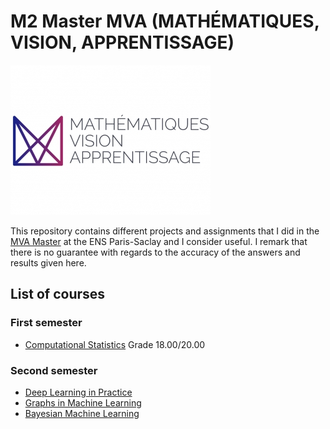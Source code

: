 # M2 Master MVA (MATHÉMATIQUES, VISION, APPRENTISSAGE)
![header](logo_mva_935x701.jpg)

This repository contains different projects and assignments that I did in the [MVA Master](https://www.master-mva.com) at the ENS Paris-Saclay and I consider useful. I remark that there is no guarantee with regards to the accuracy of the answers and results given here. 

## List of courses
### First semester

* [Computational Statistics](Computational) Grade 18.00/20.00

### Second semester
* [Deep Learning in Practice](https://github.com/israfelsr/assignments-mva/tree/main/dl-in-practice)
* [Graphs in Machine Learning](graphs-ML)
* [Bayesian Machine Learning](https://github.com/israfelsr/assignments-mva/tree/main/dl-in-practice)
